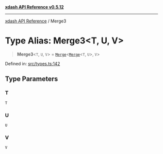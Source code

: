 [**xdash API Reference v0.5.12**](index.md)

***

[xdash API Reference](/xdash/api/index.md) / Merge3

# Type Alias: Merge3\<T, U, V\>

> **Merge3**\<`T`, `U`, `V`\> = [`Merge`](/xdash/api/TypeAlias.Merge.md)\<[`Merge`](/xdash/api/TypeAlias.Merge.md)\<`T`, `U`\>, `V`\>

Defined in: [src/types.ts:142](https://github.com/shtse8/xdash/blob/ed88c6e7ad3be9e5e1e06776f9ca07ed27d97c13/src/types.ts#L142)

## Type Parameters

### T

`T`

### U

`U`

### V

`V`

